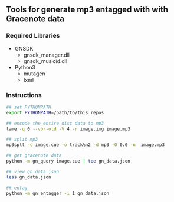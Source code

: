 ## Tools for generate mp3 entagged with with Gracenote data

### Required Libraries

- GNSDK
  - gnsdk_manager.dll
  - gnsdk_musicid.dll
- Python3
  - mutagen
  - lxml

### Instructions

```sh
## set PYTHONPATH
export PYTHONPATH=/path/to/this_repos

## encode the entire disc data to mp3
lame -q 0 --vbr-old -V 4 -r image.img image.mp3

## split mp3
mp3splt -c image.cue -o track%n2 -d mp3 -O 0.0 -n  image.mp3

## get gracenote data
python -m gn_query image.cue | tee gn_data.json

## view gn_data.json
less gn_data.json

## entag
python -m gn_entagger -i 1 gn_data.json
```